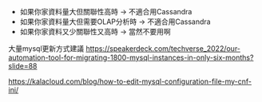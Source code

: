 

* 如果你家資料量大但關聯性高時 -> 不適合用Cassandra
* 如果你家資料量大但需要OLAP分析時 -> 不適合用Cassandra
* 如果你家資料又少關聯性又高時 -> 當然不要用啊

大量mysql更新方式建議
https://speakerdeck.com/techverse_2022/our-automation-tool-for-migrating-1800-mysql-instances-in-only-six-months?slide=88


https://kalacloud.com/blog/how-to-edit-mysql-configuration-file-my-cnf-ini/